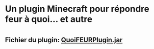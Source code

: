 <h1>Un plugin Minecraft pour répondre feur à quoi... et autre<h1>
<h2>Fichier du plugin: <a href="/out/artifacts/QuoiFEURPlugin_jar/QuoiFEURPlugin.jar">QuoiFEURPlugin.jar</a></h2>
